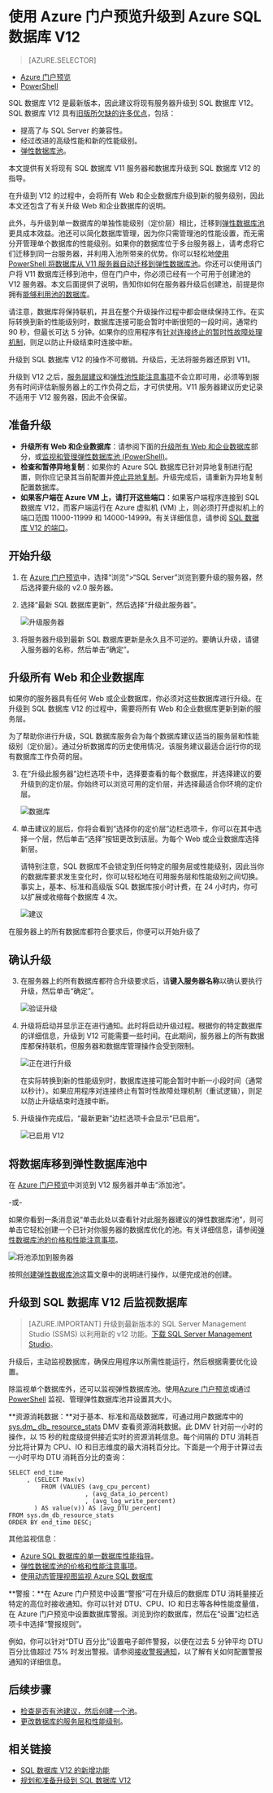 <properties
	pageTitle="使用 Azure 门户预览升级到 Azure SQL 数据库 V12 | Azure"
	description="介绍如何使用 Azure 门户预览升级到 Azure SQL 数据库 V12，包括如何升级 Web 和企业数据库，以及如何升级 V11 服务器并将其数据库直接迁移到弹性数据库池。"
	services="sql-database"
	documentationCenter=""
	authors="stevestein"
	manager="jhubbard"
	editor=""/>

<tags
	ms.service="sql-database"
	ms.devlang="na"
	ms.topic="article"
	ms.tgt_pltfrm="na"
	ms.workload="data-management"
	ms.date="08/08/2016"
	wacn.date="09/26/2016"
	ms.author="sstein"/>


# 使用 Azure 门户预览升级到 Azure SQL 数据库 V12


> [AZURE.SELECTOR]
- [Azure 门户预览](/documentation/articles/sql-database-upgrade-server-portal/)
- [PowerShell](/documentation/articles/sql-database-upgrade-server-powershell/)


SQL 数据库 V12 是最新版本，因此建议将现有服务器升级到 SQL 数据库 V12。
SQL 数据库 V12 具有[旧版所欠缺的许多优点](/documentation/articles/sql-database-v12-whats-new/)，包括：

- 提高了与 SQL Server 的兼容性。
- 经过改进的高级性能和新的性能级别。
- [弹性数据库池](/documentation/articles/sql-database-elastic-pool/)。

本文提供有关将现有 SQL 数据库 V11 服务器和数据库升级到 SQL 数据库 V12 的指导。

在升级到 V12 的过程中，会将所有 Web 和企业数据库升级到新的服务级别，因此本文还包含了有关升级 Web 和企业数据库的说明。

此外，与升级到单一数据库的单独性能级别（定价层）相比，迁移到[弹性数据库池](/documentation/articles/sql-database-elastic-pool/)更具成本效益。池还可以简化数据库管理，因为你只需管理池的性能设置，而无需分开管理单个数据库的性能级别。如果你的数据库位于多台服务器上，请考虑将它们迁移到同一台服务器，并利用入池所带来的优势。你可以轻松地[使用 PowerShell 将数据库从 V11 服务器自动迁移到弹性数据库池](/documentation/articles/sql-database-upgrade-server-powershell/)。你还可以使用该门户将 V11 数据库迁移到池中，但在门户中，你必须已经有一个可用于创建池的 V12 服务器。本文后面提供了说明，告知你如何在服务器升级后创建池，前提是你拥有[能够利用池的数据库](/documentation/articles/sql-database-elastic-pool-guidance/)。

请注意，数据库将保持联机，并且在整个升级操作过程中都会继续保持工作。在实际转换到新的性能级别时，数据库连接可能会暂时中断很短的一段时间，通常约 90 秒，但最长可达 5 分钟。如果你的应用程序有[针对连接终止的暂时性故障处理机制](/documentation/articles/sql-database-connectivity-issues/)，则足以防止升级结束时连接中断。

升级到 SQL 数据库 V12 的操作不可撤销。升级后，无法将服务器还原到 V11。

升级到 V12 之后，[服务层建议](/documentation/articles/sql-database-service-tier-advisor/)和[弹性池性能注意事项](/documentation/articles/sql-database-elastic-pool-guidance/)不会立即可用，必须等到服务有时间评估新服务器上的工作负荷之后，才可供使用。V11 服务器建议历史记录不适用于 V12 服务器，因此不会保留。

## 准备升级

- **升级所有 Web 和企业数据库**：请参阅下面的[升级所有 Web 和企业数据库](/documentation/articles/sql-database-upgrade-server-portal/#upgrade-all-web-and-business-databases)部分，或[监视和管理弹性数据库池 (PowerShell)](/documentation/articles/sql-database-elastic-pool-manage-powershell/)。
- **检查和暂停异地复制**：如果你的 Azure SQL 数据库已针对异地复制进行配置，则你应记录其当前配置并[停止异地复制](/documentation/articles/sql-database-geo-replication-portal/#remove-secondary-database)。升级完成后，请重新为异地复制配置数据库。
- **如果客户端在 Azure VM 上，请打开这些端口**：如果客户端程序连接到 SQL 数据库 V12，而客户端运行在 Azure 虚拟机 (VM) 上，则必须打开虚拟机上的端口范围 11000-11999 和 14000-14999。有关详细信息，请参阅 [SQL 数据库 V12 的端口](/documentation/articles/sql-database-develop-direct-route-ports-adonet-v12/)。



## 开始升级

1. 在 [Azure 门户预览](https://portal.azure.cn/)中，选择“浏览”>“SQL Server”浏览到要升级的服务器，然后选择要升级的 v2.0 服务器。
2. 选择“最新 SQL 数据库更新”，然后选择“升级此服务器”。

      ![升级服务器][1]

3. 将服务器升级到最新 SQL 数据库更新是永久且不可逆的。要确认升级，请键入服务器的名称，然后单击“确定”。

## 升级所有 Web 和企业数据库

如果你的服务器具有任何 Web 或企业数据库，你必须对这些数据库进行升级。在升级到 SQL 数据库 V12 的过程中，需要将所有 Web 和企业数据库更新到新的服务层。

为了帮助你进行升级，SQL 数据库服务会为每个数据库建议适当的服务层和性能级别（定价层）。通过分析数据库的历史使用情况，该服务建议最适合运行你的现有数据库工作负荷的层。

3. 在“升级此服务器”边栏选项卡中，选择要查看的每个数据库，并选择建议的要升级到的定价层。你始终可以浏览可用的定价层，并选择最适合你环境的定价层。


     ![数据库][2]


7. 单击建议的层后，你将会看到“选择你的定价层”边栏选项卡，你可以在其中选择一个层，然后单击“选择”按钮更改到该层。为每个 Web 或企业数据库选择新层。

    请特别注意，SQL 数据库不会锁定到任何特定的服务层或性能级别，因此当你的数据库要求发生变化时，你可以轻松地在可用服务层和性能级别之间切换。事实上，基本、标准和高级版 SQL 数据库按小时计费，在 24 小时内，你可以扩展或收缩每个数据库 4 次。

    ![建议][6]


在服务器上的所有数据库都符合要求后，你便可以开始升级了

## 确认升级

3. 在服务器上的所有数据库都符合升级要求后，请**键入服务器名称**以确认要执行升级，然后单击“确定”。

    ![验证升级][3]


4. 升级将启动并显示正在进行通知。此时将启动升级过程。根据你的特定数据库的详细信息，升级到 V12 可能需要一些时间。在此期间，服务器上的所有数据库都保持联机，但服务器和数据库管理操作会受到限制。

    ![正在进行升级][4]

    在实际转换到新的性能级别时，数据库连接可能会暂时中断一小段时间（通常以秒计）。如果应用程序对连接终止有暂时性故障处理机制（重试逻辑），则足以防止升级结束时连接中断。

5. 升级操作完成后，“最新更新”边栏选项卡会显示“已启用”。

    ![已启用 V12][5]

## 将数据库移到弹性数据库池中

在 [Azure 门户预览](https://portal.azure.cn)中浏览到 V12 服务器并单击“添加池”。

-或-

如果你看到一条消息说“单击此处以查看针对此服务器建议的弹性数据库池”，则可单击它轻松创建一个已针对你服务器的数据库优化的池。有关详细信息，请参阅[弹性数据库池的价格和性能注意事项](/documentation/articles/sql-database-elastic-pool-guidance/)。

![将池添加到服务器][7]

按照[创建弹性数据库池](/documentation/articles/sql-database-elastic-pool/)这篇文章中的说明进行操作，以便完成池的创建。

## 升级到 SQL 数据库 V12 后监视数据库

>[AZURE.IMPORTANT] 升级到最新版本的 SQL Server Management Studio (SSMS) 以利用新的 v12 功能。[下载 SQL Server Management Studio](https://msdn.microsoft.com/zh-cn/library/mt238290.aspx)。

升级后，主动监视数据库，确保应用程序以所需性能运行，然后根据需要优化设置。

除监视单个数据库外，还可以监视弹性数据库池。使用[Azure 门户预览](/documentation/articles/sql-database-elastic-pool-manage-portal/)或通过 [PowerShell](/documentation/articles/sql-database-elastic-pool-manage-powershell/) 监视、管理弹性数据库池并设置其大小。


**资源消耗数据：**对于基本、标准和高级数据库，可通过用户数据库中的 [sys.dm_ db_ resource\_stats](http://msdn.microsoft.com/zh-cn/library/azure/dn800981.aspx) DMV 查看资源消耗数据。此 DMV 针对前一小时的操作，以 15 秒的粒度级提供接近实时的资源消耗信息。每个间隔的 DTU 消耗百分比将计算为 CPU、IO 和日志维度的最大消耗百分比。下面是一个用于计算过去一小时平均 DTU 消耗百分比的查询：

    SELECT end_time
    	 , (SELECT Max(v)
             FROM (VALUES (avg_cpu_percent)
                         , (avg_data_io_percent)
                         , (avg_log_write_percent)
    	   ) AS value(v)) AS [avg_DTU_percent]
    FROM sys.dm_db_resource_stats
    ORDER BY end_time DESC;

其他监视信息：

- [Azure SQL 数据库的单一数据库性能指导](/documentation/articles/sql-database-performance-guidance/)。
- [弹性数据库池的价格和性能注意事项](/documentation/articles/sql-database-elastic-pool-guidance/)。
- [使用动态管理视图监视 Azure SQL 数据库](/documentation/articles/sql-database-monitoring-with-dmvs/)




**警报：**在 Azure 门户预览中设置“警报”可在升级后的数据库 DTU 消耗量接近特定的高位时接收通知。你可以针对 DTU、CPU、IO 和日志等各种性能度量值，在 Azure 门户预览中设置数据库警报。浏览到你的数据库，然后在“设置”边栏选项卡中选择“警报规则”。

例如，你可以针对“DTU 百分比”设置电子邮件警报，以便在过去 5 分钟平均 DTU 百分比值超过 75% 时发出警报。请参阅[接收警报通知](/documentation/articles/insights-receive-alert-notifications/)，以了解有关如何配置警报通知的详细信息。





## 后续步骤

- [检查是否有池建议，然后创建一个池](/documentation/articles/sql-database-elastic-pool-create-portal/)。
- [更改数据库的服务层和性能级别](/documentation/articles/sql-database-scale-up/)。



## 相关链接

- [SQL 数据库 V12 的新增功能](/documentation/articles/sql-database-v12-whats-new/)
- [规划和准备升级到 SQL 数据库 V12](/documentation/articles/sql-database-v12-plan-prepare-upgrade/)


<!--Image references-->
[1]: ./media/sql-database-upgrade-server-portal/latest-sql-database-update.png
[2]: ./media/sql-database-upgrade-server-portal/upgrade-server2.png
[3]: ./media/sql-database-upgrade-server-portal/upgrade-server3.png
[4]: ./media/sql-database-upgrade-server-portal/online-during-upgrade.png
[5]: ./media/sql-database-upgrade-server-portal/enabled.png
[6]: ./media/sql-database-upgrade-server-portal/recommendations.png
[7]: ./media/sql-database-upgrade-server-portal/new-elastic-pool.png

<!---HONumber=Mooncake_0919_2016-->